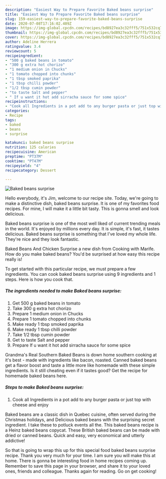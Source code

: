 ```yaml
---
description: "Easiest Way to Prepare Favorite Baked beans surprise"
title: "Easiest Way to Prepare Favorite Baked beans surprise"
slug: 159-easiest-way-to-prepare-favorite-baked-beans-surprise
date: 2020-07-08T17:16:02.409Z
image: https://img-global.cpcdn.com/recipes/bd8927ea3c32fff5/751x532cq70/baked-beans-surprise-recipe-main-photo.jpg
thumbnail: https://img-global.cpcdn.com/recipes/bd8927ea3c32fff5/751x532cq70/baked-beans-surprise-recipe-main-photo.jpg
cover: https://img-global.cpcdn.com/recipes/bd8927ea3c32fff5/751x532cq70/baked-beans-surprise-recipe-main-photo.jpg
author: Adeline Herrera
ratingvalue: 3.4
reviewcount: 5
recipeingredient:
- "500 g baked beans in tomato"
- "300 g extra hot chorizo"
- "1 medium onion in Chucks"
- "1 tomato chopped into chunks"
- "1 tbsp smoked paprika"
- "1 tbsp chilli powder"
- "1/2 tbsp cumin powder"
- "to taste Salt and pepper"
- " If u want it hot add sirracha sauce for some spice"
recipeinstructions:
- "Cook all Ingredients in a pot add to any burger pasta or just top with cheese and enjoy"
categories:
- Recipe
tags:
- baked
- beans
- surprise

katakunci: baked beans surprise 
nutrition: 125 calories
recipecuisine: American
preptime: "PT37M"
cooktime: "PT47M"
recipeyield: "4"
recipecategory: Dessert

---
```



![Baked beans surprise](https://img-global.cpcdn.com/recipes/bd8927ea3c32fff5/751x532cq70/baked-beans-surprise-recipe-main-photo.jpg)

Hello everybody, it's Jim, welcome to our recipe site. Today, we're going to make a distinctive dish, baked beans surprise. It is one of my favorites food recipes. For mine, I will make it a little bit tasty. This is gonna smell and look delicious.

Baked beans surprise is one of the most well liked of current trending meals in the world. It's enjoyed by millions every day. It is simple, it's fast, it tastes delicious. Baked beans surprise is something that I've loved my whole life. They're nice and they look fantastic.

Baked Beans And Chicken Surprise a new dish from Cooking with Marife. How do you make baked beans? You&#39;d be surprised at how easy this recipe really is!


To get started with this particular recipe, we must prepare a few ingredients. You can cook baked beans surprise using 9 ingredients and 1 steps. Here is how you cook that.

<!--inarticleads1-->

##### The ingredients needed to make Baked beans surprise:

1. Get 500 g baked beans in tomato
1. Take 300 g extra hot chorizo
1. Prepare 1 medium onion in Chucks
1. Prepare 1 tomato chopped into chunks
1. Make ready 1 tbsp smoked paprika
1. Make ready 1 tbsp chilli powder
1. Take 1/2 tbsp cumin powder
1. Get to taste Salt and pepper
1. Prepare  If u want it hot add sirracha sauce for some spice


Grandma&#39;s Real Southern Baked Beans is down home southern cooking at it&#39;s best - made with ingredients like bacon, roasted. Canned baked beans get a flavor boost and taste a little more like homemade with these simple ingredients. Is it still cheating even if it tastes good? Get the recipe for homemade baked beans here. 

<!--inarticleads2-->

##### Steps to make Baked beans surprise:

1. Cook all Ingredients in a pot add to any burger pasta or just top with cheese and enjoy


Baked beans are a classic dish in Quebec cuisine, often served during the Christmas holidays, and Delicious baked beans with the surprising secret ingredient. I take these to potluck events all the. This baked beans recipe is a Heinz baked beans copycat. These British baked beans can be made with dried or canned beans. Quick and easy, very economical and utterly addictive! 

So that is going to wrap this up for this special food baked beans surprise recipe. Thank you very much for your time. I am sure you will make this at home. There is gonna be interesting food in home recipes coming up. Remember to save this page in your browser, and share it to your loved ones, friends and colleague. Thanks again for reading. Go on get cooking!
